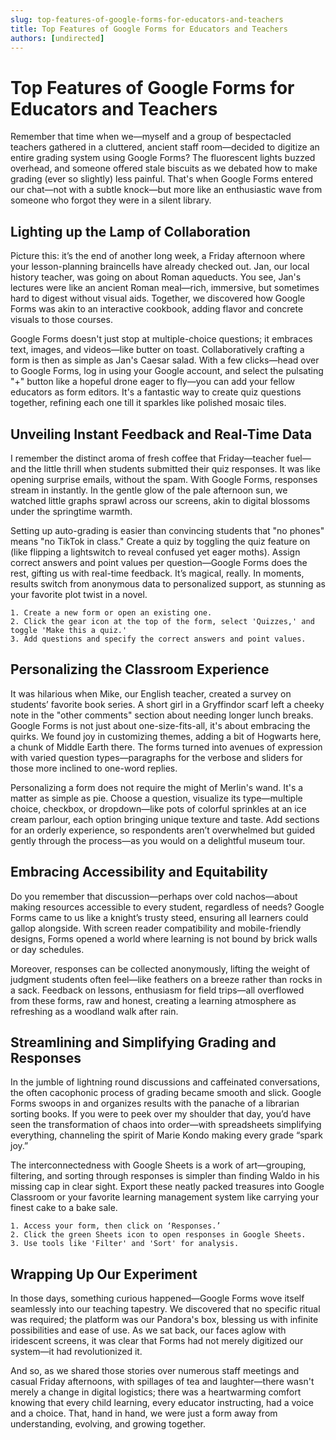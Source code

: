 ```yaml
---
slug: top-features-of-google-forms-for-educators-and-teachers
title: Top Features of Google Forms for Educators and Teachers
authors: [undirected]
---
```



# Top Features of Google Forms for Educators and Teachers

Remember that time when we—myself and a group of bespectacled teachers gathered in a cluttered, ancient staff room—decided to digitize an entire grading system using Google Forms? The fluorescent lights buzzed overhead, and someone offered stale biscuits as we debated how to make grading (ever so slightly) less painful. That's when Google Forms entered our chat—not with a subtle knock—but more like an enthusiastic wave from someone who forgot they were in a silent library. 

## Lighting up the Lamp of Collaboration

Picture this: it’s the end of another long week, a Friday afternoon where your lesson-planning braincells have already checked out. Jan, our local history teacher, was going on about Roman aqueducts. You see, Jan's lectures were like an ancient Roman meal—rich, immersive, but sometimes hard to digest without visual aids. Together, we discovered how Google Forms was akin to an interactive cookbook, adding flavor and concrete visuals to those courses.

Google Forms doesn't just stop at multiple-choice questions; it embraces text, images, and videos—like butter on toast. Collaboratively crafting a form is then as simple as Jan's Caesar salad. With a few clicks—head over to Google Forms, log in using your Google account, and select the pulsating "+" button like a hopeful drone eager to fly—you can add your fellow educators as form editors. It's a fantastic way to create quiz questions together, refining each one till it sparkles like polished mosaic tiles.

## Unveiling Instant Feedback and Real-Time Data

I remember the distinct aroma of fresh coffee that Friday—teacher fuel—and the little thrill when students submitted their quiz responses. It was like opening surprise emails, without the spam. With Google Forms, responses stream in instantly. In the gentle glow of the pale afternoon sun, we watched little graphs sprawl across our screens, akin to digital blossoms under the springtime warmth.

Setting up auto-grading is easier than convincing students that "no phones" means "no TikTok in class." Create a quiz by toggling the quiz feature on (like flipping a lightswitch to reveal confused yet eager moths). Assign correct answers and point values per question—Google Forms does the rest, gifting us with real-time feedback. It’s magical, really. In moments, results switch from anonymous data to personalized support, as stunning as your favorite plot twist in a novel.

```plaintext
1. Create a new form or open an existing one.
2. Click the gear icon at the top of the form, select 'Quizzes,' and toggle 'Make this a quiz.'
3. Add questions and specify the correct answers and point values.
```

## Personalizing the Classroom Experience

It was hilarious when Mike, our English teacher, created a survey on students’ favorite book series. A short girl in a Gryffindor scarf left a cheeky note in the "other comments" section about needing longer lunch breaks. Google Forms is not just about one-size-fits-all, it's about embracing the quirks. We found joy in customizing themes, adding a bit of Hogwarts here, a chunk of Middle Earth there. The forms turned into avenues of expression with varied question types—paragraphs for the verbose and sliders for those more inclined to one-word replies.

Personalizing a form does not require the might of Merlin's wand. It's a matter as simple as pie. Choose a question, visualize its type—multiple choice, checkbox, or dropdown—like pots of colorful sprinkles at an ice cream parlour, each option bringing unique texture and taste. Add sections for an orderly experience, so respondents aren’t overwhelmed but guided gently through the process—as you would on a delightful museum tour.

## Embracing Accessibility and Equitability

Do you remember that discussion—perhaps over cold nachos—about making resources accessible to every student, regardless of needs? Google Forms came to us like a knight’s trusty steed, ensuring all learners could gallop alongside. With screen reader compatibility and mobile-friendly designs, Forms opened a world where learning is not bound by brick walls or day schedules.

Moreover, responses can be collected anonymously, lifting the weight of judgment students often feel—like feathers on a breeze rather than rocks in a sack. Feedback on lessons, enthusiasm for field trips—all overflowed from these forms, raw and honest, creating a learning atmosphere as refreshing as a woodland walk after rain.

## Streamlining and Simplifying Grading and Responses

In the jumble of lightning round discussions and caffeinated conversations, the often cacophonic process of grading became smooth and slick. Google Forms swoops in and organizes results with the panache of a librarian sorting books. If you were to peek over my shoulder that day, you’d have seen the transformation of chaos into order—with spreadsheets simplifying everything, channeling the spirit of Marie Kondo making every grade “spark joy.”

The interconnectedness with Google Sheets is a work of art—grouping, filtering, and sorting through responses is simpler than finding Waldo in his missing cap in clear sight. Export these neatly packed treasures into Google Classroom or your favorite learning management system like carrying your finest cake to a bake sale.

```plaintext
1. Access your form, then click on ‘Responses.’
2. Click the green Sheets icon to open responses in Google Sheets.
3. Use tools like 'Filter' and 'Sort' for analysis.
```

## Wrapping Up Our Experiment

In those days, something curious happened—Google Forms wove itself seamlessly into our teaching tapestry. We discovered that no specific ritual was required; the platform was our Pandora's box, blessing us with infinite possibilities and ease of use. As we sat back, our faces aglow with iridescent screens, it was clear that Forms had not merely digitized our system—it had revolutionized it.

And so, as we shared those stories over numerous staff meetings and casual Friday afternoons, with spillages of tea and laughter—there wasn't merely a change in digital logistics; there was a heartwarming comfort knowing that every child learning, every educator instructing, had a voice and a choice. That, hand in hand, we were just a form away from understanding, evolving, and growing together.